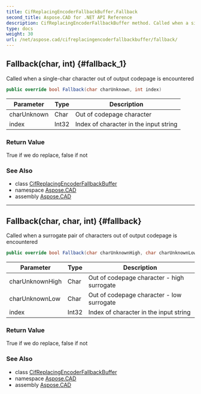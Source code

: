 ```yaml
---
title: CifReplacingEncoderFallbackBuffer.Fallback
second_title: Aspose.CAD for .NET API Reference
description: CifReplacingEncoderFallbackBuffer method. Called when a singlechar character out of output codepage is encountered
type: docs
weight: 30
url: /net/aspose.cad/cifreplacingencoderfallbackbuffer/fallback/
---
```

## Fallback(char, int) {#fallback_1}

Called when a single-char character out of output codepage is encountered

```csharp
public override bool Fallback(char charUnknown, int index)
```

| Parameter | Type | Description |
| --- | --- | --- |
| charUnknown | Char | Out of codepage character |
| index | Int32 | Index of character in the input string |

### Return Value

True if we do replace, false if not

### See Also

* class [CifReplacingEncoderFallbackBuffer](../)
* namespace [Aspose.CAD](../../cifreplacingencoderfallbackbuffer/)
* assembly [Aspose.CAD](../../../)

---

## Fallback(char, char, int) {#fallback}

Called when a surrogate pair of characters out of output codepage is encountered

```csharp
public override bool Fallback(char charUnknownHigh, char charUnknownLow, int index)
```

| Parameter | Type | Description |
| --- | --- | --- |
| charUnknownHigh | Char | Out of codepage character - high surrogate |
| charUnknownLow | Char | Out of codepage character - low surrogate |
| index | Int32 | Index of character in the input string |

### Return Value

True if we do replace, false if not

### See Also

* class [CifReplacingEncoderFallbackBuffer](../)
* namespace [Aspose.CAD](../../cifreplacingencoderfallbackbuffer/)
* assembly [Aspose.CAD](../../../)


